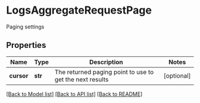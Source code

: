 # LogsAggregateRequestPage

Paging settings
## Properties
Name | Type | Description | Notes
------------ | ------------- | ------------- | -------------
**cursor** | **str** | The returned paging point to use to get the next results | [optional] 

[[Back to Model list]](README.md#documentation-for-models) [[Back to API list]](README.md#documentation-for-api-endpoints) [[Back to README]](README.md)


